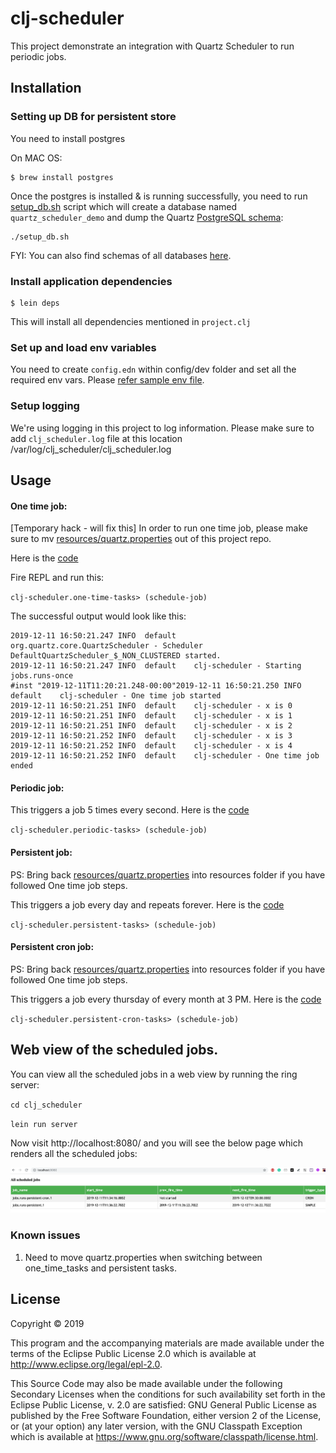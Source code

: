 # clj-scheduler

This project demonstrate an integration with Quartz Scheduler to run periodic jobs.

## Installation

### Setting up DB for persistent store

You need to install postgres

On MAC OS:
```
$ brew install postgres
```

Once the postgres is installed & is running successfully, you need to run [setup_db.sh](https://github.com/atifh/clj-scheduler/blob/master/setup_db.sh) script which will create a database named `quartz_scheduler_demo` and dump the Quartz [PostgreSQL schema](https://github.com/atifh/clj-scheduler/blob/master/resources/quartz_tables_postgres.sql): 

```
./setup_db.sh
```
FYI: You can also find schemas of all databases [here](https://github.com/quartz-scheduler/quartz/tree/master/quartz-core/src/main/resources/org/quartz/impl/jdbcjobstore).

### Install application dependencies

```
$ lein deps

```
This will install all dependencies mentioned in `project.clj`

### Set up and load env variables
You need to create `config.edn` within config/dev folder and set all the required env vars. Please [refer sample env file](https://github.com/atifh/clj-scheduler/blob/master/config/dev/config-sample.edn).

### Setup logging 

We're using logging in this project to log information. Please make sure to add `clj_scheduler.log` file at this location /var/log/clj_scheduler/clj_scheduler.log

## Usage

#### One time job:

[Temporary hack - will fix this] In order to run one time job, please make sure to mv [resources/quartz.properties](https://github.com/atifh/clj-scheduler/blob/master/resources/quartz.properties) out of this project repo.

Here is the [code](https://github.com/atifh/clj-scheduler/blob/master/src/clj_scheduler/one_time_tasks.clj)

Fire REPL and run this:

`clj-scheduler.one-time-tasks> (schedule-job)`

The successful output would look like this:

```
2019-12-11 16:50:21.247 INFO  default    org.quartz.core.QuartzScheduler - Scheduler DefaultQuartzScheduler_$_NON_CLUSTERED started.
2019-12-11 16:50:21.247 INFO  default    clj-scheduler - Starting jobs.runs-once
#inst "2019-12-11T11:20:21.248-00:00"2019-12-11 16:50:21.250 INFO  default    clj-scheduler - One time job started
2019-12-11 16:50:21.251 INFO  default    clj-scheduler - x is 0
2019-12-11 16:50:21.251 INFO  default    clj-scheduler - x is 1
2019-12-11 16:50:21.251 INFO  default    clj-scheduler - x is 2
2019-12-11 16:50:21.252 INFO  default    clj-scheduler - x is 3
2019-12-11 16:50:21.252 INFO  default    clj-scheduler - x is 4
2019-12-11 16:50:21.252 INFO  default    clj-scheduler - One time job ended

```

#### Periodic job:

This triggers a job 5 times every second. Here is the [code](https://github.com/atifh/clj-scheduler/blob/master/src/clj_scheduler/periodic_tasks.clj)

`clj-scheduler.periodic-tasks> (schedule-job)`

#### Persistent job:

PS: Bring back [resources/quartz.properties](https://github.com/atifh/clj-scheduler/blob/master/resources/quartz.properties) into resources folder if you have followed One time job steps.

This triggers a job every day and repeats forever. Here is the [code](https://github.com/atifh/clj-scheduler/blob/master/src/clj_scheduler/persistent_tasks.clj)


`clj-scheduler.persistent-tasks> (schedule-job)`

#### Persistent cron job:

PS: Bring back [resources/quartz.properties](https://github.com/atifh/clj-scheduler/blob/master/resources/quartz.properties) into resources folder if you have followed One time job steps.

This triggers a job every thursday of every month at 3 PM. Here is the [code](https://github.com/atifh/clj-scheduler/blob/master/src/clj_scheduler/persistent_cron_tasks.clj)


`clj-scheduler.persistent-cron-tasks> (schedule-job)`

## Web view of the scheduled jobs.

You can view all the scheduled jobs in a web view by running the ring server:

`cd clj_scheduler`

`lein run server`

Now visit http://localhost:8080/ and you will see the below page which renders all the scheduled jobs:

![All scheduled jobs](https://raw.githubusercontent.com/atifh/clj-scheduler/master/list-scheduled-jobs.png)

### Known issues
1. Need to move quartz.properties when switching between one_time_tasks and persistent tasks.

## License

Copyright © 2019

This program and the accompanying materials are made available under the
terms of the Eclipse Public License 2.0 which is available at
http://www.eclipse.org/legal/epl-2.0.

This Source Code may also be made available under the following Secondary
Licenses when the conditions for such availability set forth in the Eclipse
Public License, v. 2.0 are satisfied: GNU General Public License as published by
the Free Software Foundation, either version 2 of the License, or (at your
option) any later version, with the GNU Classpath Exception which is available
at https://www.gnu.org/software/classpath/license.html.
